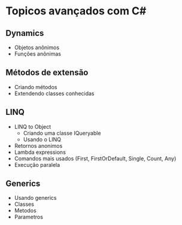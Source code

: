 # Topicos avançados com C#
## Dynamics
- Objetos anônimos
- Funções anônimas
## Métodos de extensão
- Criando métodos
- Extendendo classes conhecidas
## LINQ
- LINQ to Object
    - Criando uma classe IQueryable
    - Usando o LINQ
- Retornos anonimos
- Lambda expressions
- Comandos mais usados (First, FirstOrDefault, Single, Count, Any)
- Execução paralela
## Generics
- Usando generics
- Classes
- Metodos
- Parametros